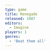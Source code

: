 ```yaml
---
type: game
title: Renegade
released: 1987
editors: 
  - Imagine
players: 1
genres:
  - 'Beat them all'
---
```

